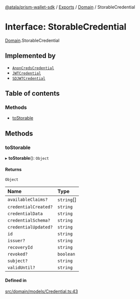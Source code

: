 [@atala/prism-wallet-sdk](../README.md) / [Exports](../modules.md) / [Domain](../modules/Domain.md) / StorableCredential

# Interface: StorableCredential

[Domain](../modules/Domain.md).StorableCredential

## Implemented by

- [`AnonCredsCredential`](../classes/AnonCredsCredential.md)
- [`JWTCredential`](../classes/JWTCredential.md)
- [`SDJWTCredential`](../classes/SDJWTCredential.md)

## Table of contents

### Methods

- [toStorable](Domain.StorableCredential.md#tostorable)

## Methods

### toStorable

▸ **toStorable**(): `Object`

#### Returns

`Object`

| Name | Type |
| :------ | :------ |
| `availableClaims?` | `string`[] |
| `credentialCreated?` | `string` |
| `credentialData` | `string` |
| `credentialSchema?` | `string` |
| `credentialUpdated?` | `string` |
| `id` | `string` |
| `issuer?` | `string` |
| `recoveryId` | `string` |
| `revoked?` | `boolean` |
| `subject?` | `string` |
| `validUntil?` | `string` |

#### Defined in

[src/domain/models/Credential.ts:43](https://github.com/hyperledger/identus-edge-agent-sdk-ts/blob/c632f0efed4b3d905476bd3d4312ebd50a8d0a12/src/domain/models/Credential.ts#L43)
